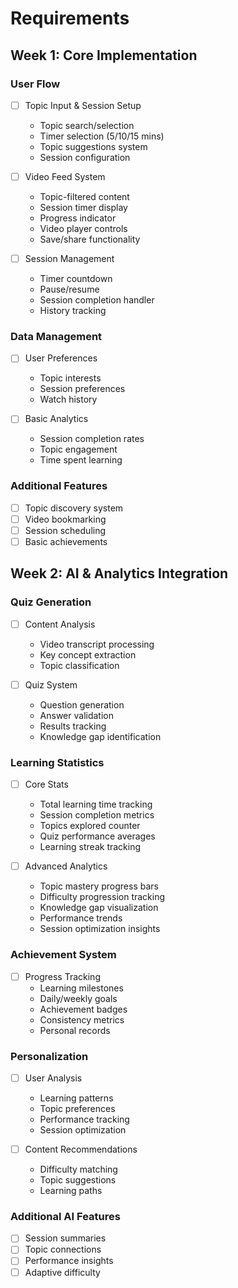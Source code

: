 # Requirements

## Week 1: Core Implementation

### User Flow

- [ ] Topic Input & Session Setup

  - Topic search/selection
  - Timer selection (5/10/15 mins)
  - Topic suggestions system
  - Session configuration

- [ ] Video Feed System

  - Topic-filtered content
  - Session timer display
  - Progress indicator
  - Video player controls
  - Save/share functionality

- [ ] Session Management
  - Timer countdown
  - Pause/resume
  - Session completion handler
  - History tracking

### Data Management

- [ ] User Preferences

  - Topic interests
  - Session preferences
  - Watch history

- [ ] Basic Analytics
  - Session completion rates
  - Topic engagement
  - Time spent learning

### Additional Features

- [ ] Topic discovery system
- [ ] Video bookmarking
- [ ] Session scheduling
- [ ] Basic achievements

## Week 2: AI & Analytics Integration

### Quiz Generation

- [ ] Content Analysis

  - Video transcript processing
  - Key concept extraction
  - Topic classification

- [ ] Quiz System
  - Question generation
  - Answer validation
  - Results tracking
  - Knowledge gap identification

### Learning Statistics

- [ ] Core Stats

  - Total learning time tracking
  - Session completion metrics
  - Topics explored counter
  - Quiz performance averages
  - Learning streak tracking

- [ ] Advanced Analytics
  - Topic mastery progress bars
  - Difficulty progression tracking
  - Knowledge gap visualization
  - Performance trends
  - Session optimization insights

### Achievement System

- [ ] Progress Tracking
  - Learning milestones
  - Daily/weekly goals
  - Achievement badges
  - Consistency metrics
  - Personal records

### Personalization

- [ ] User Analysis

  - Learning patterns
  - Topic preferences
  - Performance tracking
  - Session optimization

- [ ] Content Recommendations
  - Difficulty matching
  - Topic suggestions
  - Learning paths

### Additional AI Features

- [ ] Session summaries
- [ ] Topic connections
- [ ] Performance insights
- [ ] Adaptive difficulty
